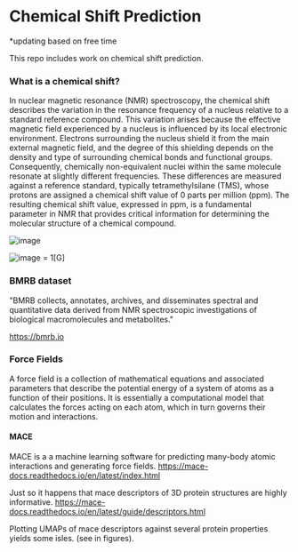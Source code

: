 # Chemical Shift Prediction

*updating based on free time

This repo includes work on chemical shift prediction.


### What is a chemical shift?
In nuclear magnetic resonance (NMR) spectroscopy, the chemical shift describes the variation in the resonance frequency of a nucleus relative to a standard reference compound. This variation arises because the effective magnetic field experienced by a nucleus is influenced by its local electronic environment. Electrons surrounding the nucleus shield it from the main external magnetic field, and the degree of this shielding depends on the density and type of surrounding chemical bonds and functional groups. Consequently, chemically non-equivalent nuclei within the same molecule resonate at slightly different frequencies. These differences are measured against a reference standard, typically tetramethylsilane (TMS), whose protons are assigned a chemical shift value of 0 parts per million (ppm). The resulting chemical shift value, expressed in ppm, is a fundamental parameter in NMR that provides critical information for determining the molecular structure of a chemical compound.

![image](https://github.com/user-attachments/assets/c6261b76-8d0e-4ba9-a2ab-0e8bc200de78)

![image](https://github.com/user-attachments/assets/9bd16e06-d171-4c81-a58e-692e983a794f) = 1[G]


### BMRB dataset

"BMRB collects, annotates, archives, and disseminates spectral and quantitative data derived from NMR spectroscopic investigations of biological macromolecules and metabolites."

https://bmrb.io


### Force Fields

A force field is a collection of mathematical equations and associated parameters that describe the potential energy of a system of atoms as a function of their positions. It is essentially a computational model that calculates the forces acting on each atom, which in turn governs their motion and interactions.

#### MACE
MACE is a a machine learning software for predicting many-body atomic interactions and generating force fields. https://mace-docs.readthedocs.io/en/latest/index.html

Just so it happens that mace descriptors of 3D protein structures are highly informative. https://mace-docs.readthedocs.io/en/latest/guide/descriptors.html

Plotting UMAPs of mace descriptors against several protein properties yields some isles. (see in figures).


